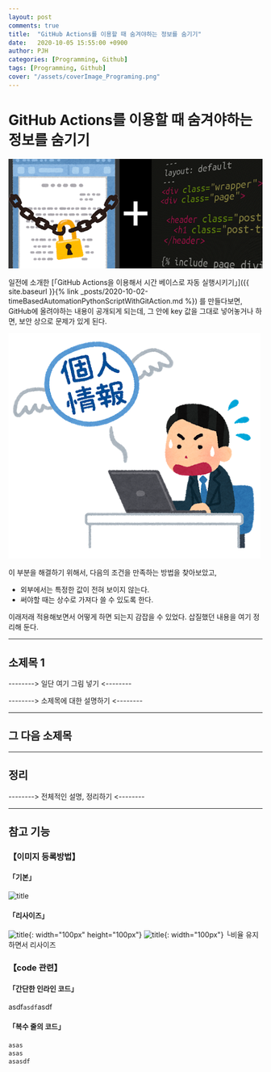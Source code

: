 ```yaml
---
layout: post
comments: true
title:  "GitHub Actions를 이용할 때 숨겨야하는 정보를 숨기기"
date:   2020-10-05 15:55:00 +0900
author: PJH
categories: [Programming, Github]
tags: [Programming, Github]
cover: "/assets/coverImage_Programing.png"
---
```


# GitHub Actions를 이용할 때 숨겨야하는 정보를 숨기기

![title](/assets/post_img/2020-10-05-1555/watchAndProgrammingAndSecurity.png)

일전에 소개한 
[「GitHub Actions을 이용해서 시간 베이스로 자동 실행시키기」]({{ site.baseurl }}{% link _posts/2020-10-02-timeBasedAutomationPythonScriptWithGitAction.md %})
를 만들다보면, GitHub에 올려야하는 내용이 공개되게 되는데, 그 안에 key 값을 그대로 넣어놓거나 하면, 보안 상으로 문제가 있게 된다.

![title](/assets/post_img/2020-10-05-1555/flow01.png)

이 부분을 해결하기 위해서, 다음의 조건을 만족하는 방법을 찾아보았고,
- 외부에서는 특정한 값이 전혀 보이지 않는다.
- 써야할 때는 상수로 가져다 쓸 수 있도록 한다.

이래저래 적용해보면서 어떻게 하면 되는지 감잡을 수 있었다.
삽질했던 내용을 여기 정리해 둔다.

---














## 소제목 1

-------->
일단 여기 그림 넣기
<--------

-------->
소제목에 대한 설명하기
<--------

---

## 그 다음 소제목

---

## 정리
-------->
전체적인 설명, 정리하기
<--------

---

## 참고 기능

### 【이미지 등록방법】
#### 「기본」
![title](/assets/post_img/myComputer.jpg)

#### 「리사이즈」
![title](/assets/post_img/myComputer.jpg){: width="100px" height="100px"}
![title](/assets/post_img/myComputer.jpg){: width="100px"}
    └비율 유지하면서 리사이즈

### 【code 관련】

#### 「간단한 인라인 코드」

asdf`asdf`asdf

#### 「복수 줄의 코드」
```
asas
asas
asasdf
```
